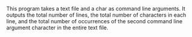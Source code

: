 This program takes a text file and a char as command line arguments. It outputs the total number of lines, the total number of characters in each line, and the total number of occurrences of the second command line argument character in the entire text file.
